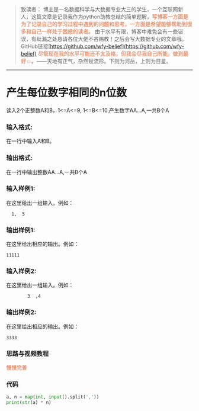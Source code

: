 
> 致读者： 博主是一名数据科学与大数据专业大三的学生，一个互联网新人，这篇文章是记录我作为python助教总结的简单题解，**<font color='#e59572'>写博客一方面是为了记录自己的学习过程中遇到的问题和思考，一方面是希望能够帮助到很多和自己一样处于困惑的读者。</font>**
> 由于水平有限，博客中难免会有一些错误，有纰漏之处恳请各位大佬不吝赐教！之后会写大数据专业的文章哦。
> GitHub链接[https://github.com/wfy-belief](https://github.com/wfy-belief)
> **<font color='#e59572'>尽管现在我的水平可能还不太及格，但我会尽我自己所能，做到最好☺</font>**。——天地有正气，杂然赋流形。下则为河岳，上则为日星。
---
# 产生每位数字相同的n位数
读入2个正整数A和B，1<=A<=9, 1<=B<=10,产生数字AA...A,一共B个A

### 输入格式:

在一行中输入A和B。

### 输出格式:

在一行中输出整数AA...A,一共B个A

### 输入样例1:

在这里给出一组输入。例如：

```in
  1,  5
```

### 输出样例1:

在这里给出相应的输出。例如：

```out
11111
```
### 输入样例2:

在这里给出一组输入。例如：

```in
        3  ,4
```

### 输出样例2:

在这里给出相应的输出。例如：

```out
3333
```




### 思路与视频教程
**<font color='#e59572'>慢慢完善</font>**

### 代码
```python
a, n = map(int, input().split(','))
print(str(a) * n)

```